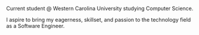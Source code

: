 Current student @ Western Carolina University studying Computer Science.

I aspire to bring my eagerness, skillset, and passion to the technology field as a Software Engineer.
